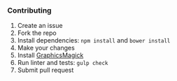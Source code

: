 ### Contributing

1. Create an issue
1. Fork the repo
1. Install dependencies: `npm install` and `bower install`
1. Make your changes
1. Install [GraphicsMagick](http://www.graphicsmagick.org/)
1. Run linter and tests: `gulp check`
1. Submit pull request
